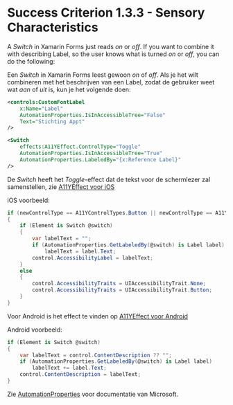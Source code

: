 # Success Criterion 1.3.3 - Sensory Characteristics

A *Switch* in Xamarin Forms just reads *on* or *off*. If you want to combine it with describing Label, so the user knows what is turned *on* or *off*, you can do the following:

Een *Switch* in Xamarin Forms leest gewoon *on* of *off*. Als je het wilt combineren met het beschrijven van een Label, zodat de gebruiker weet wat *aan* of *uit* is, kun je het volgende doen:

```xml
<controls:CustomFontLabel
    x:Name="Label"
    AutomationProperties.IsInAccessibleTree="False"
    Text="Stichting Appt"
/>

<Switch
    effects:A11YEffect.ControlType="Toggle"
    AutomationProperties.IsInAccessibleTree="True"
    AutomationProperties.LabeledBy="{x:Reference Label}"
/>
```

De *Switch* heeft het *Toggle*-effect dat de tekst voor de schermlezer zal samenstellen, zie [A11YEffect voor iOS](./A11YEffect_iOS.md)

iOS voorbeeld:

```csharp
if (newControlType == A11YControlTypes.Button || newControlType == A11YControlTypes.Toggle)
{
    if (Element is Switch @switch)
    {
        var labelText = "";
        if (AutomationProperties.GetLabeledBy(@switch) is Label label)
            labelText = label.Text;
        control.AccessibilityLabel = labelText;
    }
    else
    {
        control.AccessibilityTraits = UIAccessibilityTrait.None;
        control.AccessibilityTraits = UIAccessibilityTrait.Button;
    }
}
```

Voor Android is het effect te vinden op [A11YEffect voor Android](./A11YEffect_Android.md)

Android voorbeeld:

```csharp
if (Element is Switch @switch)
{
    var labelText = control.ContentDescription ?? "";
    if (AutomationProperties.GetLabeledBy(@switch) is Label label)
        labelText += label.Text;
    control.ContentDescription = labelText;
}
```

Zie [AutomationProperties](https://docs.microsoft.com/en-us/xamarin/xamarin-forms/app-fundamentals/accessibility/automation-properties) voor documentatie van Microsoft.
